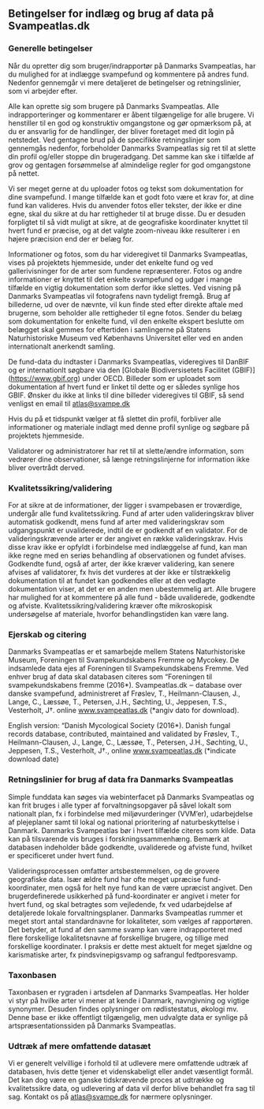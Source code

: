 ## Betingelser for indlæg og brug af data på Svampeatlas.dk

### Generelle betingelser

Når du opretter dig som bruger/indrapportør på Danmarks Svampeatlas, har du mulighed for at indlægge svampefund og kommentere på andres fund. Nedenfor gennemgår vi mere detaljeret de betingelser og retningslinier, som vi arbejder efter.

Alle kan oprette sig som brugere på Danmarks Svampeatlas. Alle indrapporteringer og kommentarer er åbent tilgængelige for alle brugere. Vi henstiller til en god og konstruktiv omgangstone og gør opmærksom på, at du er ansvarlig for de handlinger, der bliver foretaget med dit login på netstedet. Ved gentagne brud på de specifikke retningslinjer som gennemgås nedenfor, forbeholder Danmarks Svampeatlas sig ret til at slette din profil og/eller stoppe din brugeradgang. Det samme kan ske i tilfælde af grov og gentagen forsømmelse af almindelige regler for god omgangstone på nettet.

Vi ser meget gerne at du uploader fotos og tekst som dokumentation for dine svampefund. I mange tilfælde kan et godt foto være et krav for, at dine fund kan valideres. Hvis du anvender fotos eller tekster, der ikke er dine egne, skal du sikre at du har rettigheder til at bruge disse. Du er desuden forpligtet til så vidt muligt at sikre, at de geografiske koordinater knyttet til hvert fund er præcise, og at det valgte zoom-niveau ikke resulterer i en højere præcision end der er belæg for.

Informationer og fotos, som du har videregivet til Danmarks Svampeatlas, vises på projektets hjemmeside, under det enkelte fund og ved gallerivisninger for de arter som fundene repræsenterer. Fotos og andre informationer er knyttet til det enkelte svampefund og udgør i mange tilfælde en vigtig dokumentation som derfor ikke slettes. Ved visning på Danmarks Svampeatlas vil fotografens navn tydeligt fremgå. Brug af billederne, ud over de nævnte, vil kun finde sted efter direkte aftale med brugerne, som beholder alle rettigheder til egne fotos. Sender du belæg som dokumentation for enkelte fund, vil den enkelte ekspert beslutte om belægget skal gemmes for eftertiden i samlingerne på Statens Naturhistoriske Museum ved Københavns Universitet eller ved en anden internationalt anerkendt samling.

De fund-data du indtaster i Danmarks Svampeatlas, videregives til DanBIF og er internationlt søgbare via den [Globale Biodiversisetets Facilitet (GBIF)] (https://www.gbif.org) under OECD. Billeder som er uploadet som dokumentation af hvert fund er linket til dette og er således synlige hos GBIF. Ønsker du ikke at links til dine billeder videregives til GBIF, så send venligst en email til atlas@svampe.dk  

Hvis du på et tidspunkt vælger at få slettet din profil, forbliver alle informationer og materiale indlagt med denne profil synlige og søgbare på projektets hjemmeside.

Validatorer og administratorer har ret til at slette/ændre information, som vedrører dine observationer, så længe retningslinjerne for information ikke bliver overtrådt derved.

### Kvalitetssikring/validering

For at sikre at de informationer, der ligger i svampebasen er troværdige, undergår alle fund kvalitetssikring. Fund af arter uden valideringskrav bliver automatisk godkendt, mens fund af arter med valideringskrav som udgangspunkt er uvaliderede, indtil de er godkendt af en validator. For de valideringskrævende arter er der angivet en række valideringskrav. Hvis disse krav ikke er opfyldt i forbindelse med indlæggelse af fund, kan man ikke regne med en seriøs behandling af observationen og fundet afvises. Godkendte fund, også af arter, der ikke kræver validering, kan senere afvises af validatorer, fx hvis det vurderes at der ikke er tilstrækkelig dokumentation til at fundet kan godkendes eller at den vedlagte dokumentation viser, at det er en anden men ubestemmelig art. Alle brugere har mulighed for at kommentere på alle fund - både uvaliderede, godkendte og afviste.
Kvalitetssikring/validering kræver ofte mikroskopisk undersøgelse af materiale, hvorfor behandlingstiden kan være lang.

### Ejerskab og citering

Danmarks Svampeatlas er et samarbejde mellem Statens Naturhistoriske Museum, Foreningen til Svampekundskabens Fremme og Mycokey. De indsamlede data ejes af Foreningen til Svampekundskabens Fremme. Ved enhver brug af data skal databasen citeres som “Foreningen til svampekundskabens fremme (2016*). Svampeatlas.dk ‒ database over danske svampefund, administreret af Frøslev, T., Heilmann-Clausen, J., Lange, C., Læssøe, T., Petersen, J.H., Søchting, U., Jeppesen, T.S., Vesterholt, J†. online www.svampeatlas.dk (*angiv dato for download).

English version: “Danish Mycological Society (2016*). Danish fungal records database, contributed, maintained and validated by Frøslev, T., Heilmann-Clausen, J., Lange, C., Læssøe, T., Petersen, J.H., Søchting, U., Jeppesen, T.S., Vesterholt, J†., online www.svampeatlas.dk  (*indicate download date)

### Retningslinier for brug af data fra Danmarks Svampeatlas

Simple funddata kan søges via webinterfacet på Danmarks Svampeatlas og kan frit bruges i alle typer af forvaltningsopgaver på såvel lokalt som nationalt plan, fx i forbindelse med miljøvurderinger (VVM’er), udarbejdelse af plejeplaner samt til lokal og national prioritering af naturbeskyttelse i Danmark. Danmarks Svampeatlas bør i hvert tilfælde citeres som kilde. Data kan på tilsvarende vis bruges i forskningssammenhæng. Bemærk at databasen indeholder både godkendte, uvaliderede og afviste fund, hvilket er specificeret under hvert fund.

Valideringsprocessen omfatter artsbestemmelsen, og de grovere geografiske data. Især ældre fund har ofte meget upræcise fund-koordinater, men også for helt nye fund kan de være upræcist angivet. Den brugerdefinerede usikkerhed på fund-koordinater er angivet i meter for hvert fund, og skal betragtes som vejledende, fx ved udarbejdelse af detaljerede lokale forvaltningsplaner. Danmarks Svampeatlas rummer et meget stort antal standardnavne for lokaliteter, som vælges af rapportøren. Det betyder, at fund af den samme svamp kan være indrapporteret med flere forskellige lokalitetsnavne af forskellige brugere, og tillige med forskellige koordinater. I praksis er dette mest aktuelt for meget sjældne og karismatiske arter, fx pindsvinepigsvamp og safrangul fedtporesvamp.

### Taxonbasen

Taxonbasen er rygraden i artsdelen af Danmarks Svampeatlas. Her holder vi styr på hvilke arter vi mener at kende i Danmark, navngivning og vigtige synonymer. Desuden findes oplysninger om rødlistestatus, økologi mv. Denne base er ikke offentligt tilgængelig, men udvalgte data er synlige på artspræsentationssiden på Danmarks Svampeatlas.

### Udtræk af mere omfattende datasæt

Vi er generelt velvillige i forhold til at udlevere mere omfattende udtræk af databasen, hvis dette tjener et videnskabeligt eller andet væsentligt formål. Det kan dog være en ganske tidskrævende proces at udtrække og kvalitetssikre data, og udlevering af data vil derfor blive behandlet fra sag til sag. Kontakt os på atlas@svampe.dk for nærmere oplysninger.

